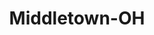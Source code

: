 ---
title: Middletown-OH
slug: middletown-oh
f_state:
- cms/state/ohio.md
f_locations:
- cms/payday-loan/advance-america-2111.md
- cms/payday-loan/cash-express-7248.md
- cms/payday-loan/cashland-9223.md
- cms/payday-loan/cashland-9247.md
- cms/payday-loan/cashland-9248.md
- cms/payday-loan/cashland-inc-9410.md
- cms/payday-loan/check-into-cash-12264.md
- cms/payday-loan/check-into-cash-of-ohio-13512.md
- cms/payday-loan/checkmart-middletown-inc-14284.md
- cms/payday-loan/checkmart-middletown-inc-14285.md
- cms/payday-loan/checksmart-14792.md
- cms/payday-loan/checksmart-14794.md
- cms/payday-loan/colortyme-15163.md
- cms/payday-loan/first-america-cash-advance-18289.md
- cms/payday-loan/first-america-cash-advance-18312.md
- cms/payday-loan/first-american-holding-18401.md
- cms/payday-loan/kentucky-check-exchange-20003.md
- cms/payday-loan/ky-check-exchange-20161.md
- cms/payday-loan/national-cash-advance-22584.md
- cms/payday-loan/national-cash-advance-22607.md
updated-on: '2024-05-30T13:41:28.615Z'
created-on: '2024-05-30T13:41:28.615Z'
published-on: '2024-05-30T13:54:32.469Z'
f_city: Middletown
layout: '[city].html'
tags: city
---